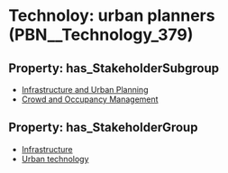 # Technoloy: __urban planners__ (PBN__Technology_379)

## Property: has_StakeholderSubgroup

* [Infrastructure and Urban Planning](PBN__TechSubgroup_86)
* [Crowd and Occupancy Management](PBN__TechSubgroup_13)

## Property: has_StakeholderGroup

* [Infrastructure](PBN__TechGroup_4)
* [Urban technology](PBN__TechGroup_14)


